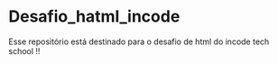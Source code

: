 # Desafio_hatml_incode
Esse repositório está destinado para o desafio de html do incode tech school !!
